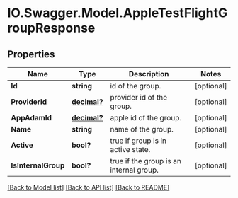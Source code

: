 # IO.Swagger.Model.AppleTestFlightGroupResponse
## Properties

Name | Type | Description | Notes
------------ | ------------- | ------------- | -------------
**Id** | **string** | id of the group. | [optional] 
**ProviderId** | [**decimal?**](BigDecimal.md) | provider id of the group. | [optional] 
**AppAdamId** | [**decimal?**](BigDecimal.md) | apple id of the group. | [optional] 
**Name** | **string** | name of the group. | [optional] 
**Active** | **bool?** | true if group is in active state. | [optional] 
**IsInternalGroup** | **bool?** | true if the group is an internal group. | [optional] 

[[Back to Model list]](../README.md#documentation-for-models) [[Back to API list]](../README.md#documentation-for-api-endpoints) [[Back to README]](../README.md)


